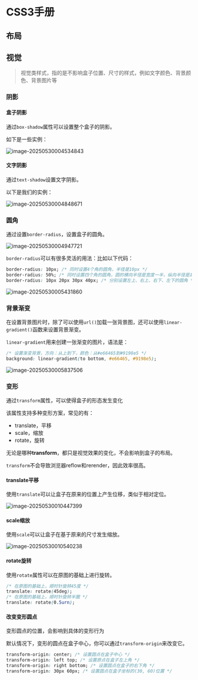 # CSS3手册

## 布局





## 视觉

> 视觉类样式，指的是不影响盒子位置、尺寸的样式，例如文字颜色、背景颜色、背景图片等

### 阴影

#### 盒子阴影

通过`box-shadow`属性可以设置整个盒子的阴影。

如下是一些实例：

![image-20250530004534843](images/CSS3手册/image-20250530004534843.png)

#### 文字阴影

通过`text-shadow`设置文字阴影。

以下是我们的实例：

![image-20250530004848671](images/CSS3手册/image-20250530004848671.png)

### 圆角

通过设置`border-radius`，设置盒子的圆角。

![image-20250530004947721](images/CSS3手册/image-20250530004947721.png)

`border-radius`可以有很多灵活的用法：比如以下代码：

```css
border-radius: 10px; /* 同时设置4个角的圆角，半径是10px */
border-radius: 50%; /* 同时设置四个角的圆角，圆的横向半径是宽度一半，纵向半径是高度一半 */
border-radius: 10px 20px 30px 40px; /* 分别设置左上、右上、右下、左下的圆角 */
```

![image-20250530005431860](images/CSS3手册/image-20250530005431860.png)

### 背景渐变

在设置背景图片时，除了可以使用`url()`加载一张背景图，还可以使用`linear-gradient()`函数来设置背景渐变。

`linear-gradient`用来创建一张渐变的图片，语法是：

```css
/* 设置渐变背景，方向：从上到下，颜色：从#e66465到#9198e5 */
background: linear-gradient(to bottom, #e66465, #9198e5);
```

![image-20250530005837506](images/CSS3手册/image-20250530005837506.png)

### 变形

通过`transform`属性，可以使得盒子的形态发生变化

该属性支持多种变形方案，常见的有：

- translate，平移
- scale，缩放
- rotate，旋转

无论是哪种**transform**，都只是视觉效果的变化，不会影响到盒子的布局。

`transform`不会导致浏览器reflow和rerender，因此效率很高。

#### translate平移

使用`translate`可以让盒子在原来的位置上产生位移，类似于相对定位。

![image-20250530010447399](images/CSS3手册/image-20250530010447399.png)

#### scale缩放

使用`scale`可以让盒子在基于原来的尺寸发生缩放。

![image-20250530010540238](images/CSS3手册/image-20250530010540238.png)

#### rotate旋转

使用`rotate`属性可以在原图的基础上进行旋转。

```css
/* 在原图的基础上，顺时针旋转45度 */
translate: rotate(45deg);
/* 在原图的基础上，顺时针旋转半圈 */
translate: rotate(0.5urn);
```

#### 改变变形圆点

变形圆点的位置，会影响到具体的变形行为

默认情况下，变形的圆点在盒子中心，你可以通过`transform-origin`来改变它。

```css
transform-origin: center; /* 设置圆点在盒子中心 */
transform-origin: left top; /* 设置原点在盒子左上角 */
transform-origin: right bottom; /* 设置圆点在盒子的右下角 */
transform-origin: 30px 60px; /* 设置圆点在盒子坐标的(30, 60)位置 */
```























